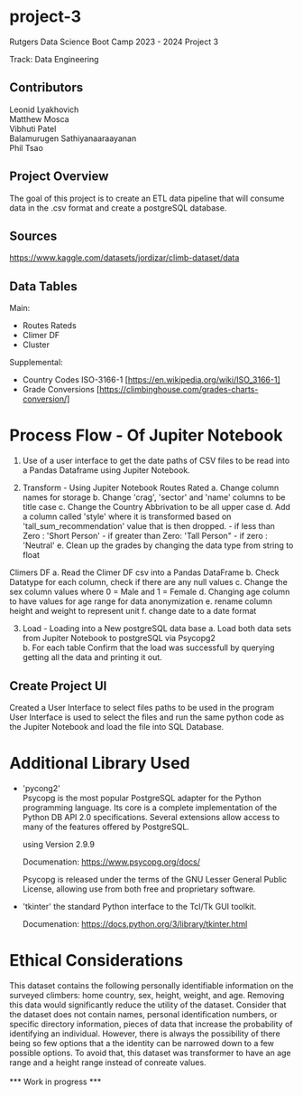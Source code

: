 # project-3

Rutgers Data Science Boot Camp 2023 - 2024
Project 3 

Track: Data Engineering

## Contributors

Leonid Lyakhovich<br>
Matthew Mosca<br>
Vibhuti Patel<br>
Balamurugen Sathiyanaaraayanan<br>
Phil Tsao

## Project Overview
The goal of this project is to create an ETL data pipeline that will consume data in the .csv format and create a postgreSQL database.

## Sources
https://www.kaggle.com/datasets/jordizar/climb-dataset/data

## Data Tables
Main:
 + Routes Rateds
 + Climer DF
 + Cluster

Supplemental:
 + Country Codes ISO-3166-1 [https://en.wikipedia.org/wiki/ISO_3166-1]
 + Grade Conversions [https://climbinghouse.com/grades-charts-conversion/]
  

# Process Flow - Of Jupiter Notebook
1. Use of a user interface to get the date paths of CSV files to be read into a Pandas Dataframe using Jupiter Notebook.

2. Transform - Using Jupiter Notebook 
  Routes Rated
    a. Change column names for storage
    b. Change 'crag', 'sector' and 'name' columns to be title case
    c. Change the Country Abbrivation to be all upper case
    d. Add a column called 'style' where it is transformed based on 'tall_sum_recommendation' value that is then dropped. 
        - if less than Zero : 'Short Person'
        - if greater than Zero: 'Tall Person"
        - if zero : 'Neutral'
    e. Clean up the grades by changing the data type from string to float

  Climers DF
    a. Read the Climer DF csv into a Pandas DataFrame
    b. Check Datatype for each column, check if there are any null values
    c. Change the sex column values where 0 = Male and 1 = Female
    d. Changing age column to have values for age range for data anonymization
    e. rename column height and weight to represent unit 
    f. change date to a date format

3. Load - Loading into a New postgreSQL data base
   a. Load both data sets from Jupiter Notebook to postgreSQL via Psycopg2   
   b. For each table Confirm that the load was successfull by querying getting all the data and printing it out.

## Create Project UI
Created a User Interface to select files paths to be used in the program
User Interface is used to select the files and run the same python code as the Jupiter Notebook and load the file into SQL Database. 

# Additional Library Used  
 - 'pycong2'  
    Psycopg is the most popular PostgreSQL adapter for the Python programming language. Its core is a complete implementation of the Python DB API 2.0 specifications. Several extensions allow access to many of the features offered by PostgreSQL.

    using Version 2.9.9

    Documenation: https://www.psycopg.org/docs/   

    Psycopg is released under the terms of the GNU Lesser General Public License, allowing use from both free and proprietary software.

  - 'tkinter' the standard Python interface to the Tcl/Tk GUI toolkit.
    
    Documenation: https://docs.python.org/3/library/tkinter.html

# Ethical Considerations
This dataset contains the following personally identifiable information on the surveyed climbers: home country, sex, height, weight, and age. Removing this data would significantly reduce the utility of the dataset. Consider that the dataset does not contain names, personal identification numbers, or specific directory information, pieces of data that increase the probability of identifying an individual. However, there is always the possibility of there being so few options that a the identity can be narrowed down to a few possible options. To avoid that, this dataset was transformer to have an age range and a height range instead of conreate values.<br><br>
*** Work in progress ***

